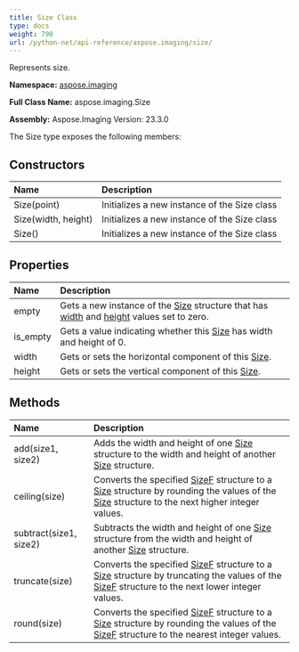 ```yaml
---
title: Size Class
type: docs
weight: 790
url: /python-net/api-reference/aspose.imaging/size/
---
```


Represents size.

**Namespace:** [aspose.imaging](/imaging/python-net/api-reference/aspose.imaging/)

**Full Class Name:** aspose.imaging.Size

**Assembly:**  Aspose.Imaging Version: 23.3.0

The Size type exposes the following members:
## **Constructors**
|**Name**|**Description**|
| :- | :- |
|Size(point)|Initializes a new instance of the Size class|
|Size(width, height)|Initializes a new instance of the Size class|
|Size()|Initializes a new instance of the Size class|
## **Properties**
|**Name**|**Description**|
| :- | :- |
|empty|Gets a new instance of the [Size](/imaging/python-net/api-reference/aspose.imaging/size/) structure that has [width](/imaging/python-net/api-reference/aspose.imaging/size/) and [height](/imaging/python-net/api-reference/aspose.imaging/size/) values set to zero.|
|is_empty|Gets a value indicating whether this [Size](/imaging/python-net/api-reference/aspose.imaging/size/) has width and height of 0.|
|width|Gets or sets the horizontal component of this [Size](/imaging/python-net/api-reference/aspose.imaging/size/).|
|height|Gets or sets the vertical component of this [Size](/imaging/python-net/api-reference/aspose.imaging/size/).|
## **Methods**
|**Name**|**Description**|
| :- | :- |
|add(size1, size2)|Adds the width and height of one [Size](/imaging/python-net/api-reference/aspose.imaging/size/) structure to the width and height of another [Size](/imaging/python-net/api-reference/aspose.imaging/size/) structure.|
|ceiling(size)|Converts the specified [SizeF](/imaging/python-net/api-reference/aspose.imaging/sizef/) structure to a [Size](/imaging/python-net/api-reference/aspose.imaging/size/) structure by rounding the values of the [Size](/imaging/python-net/api-reference/aspose.imaging/size/) structure to the next higher integer values.|
|subtract(size1, size2)|Subtracts the width and height of one [Size](/imaging/python-net/api-reference/aspose.imaging/size/) structure from the width and height of another [Size](/imaging/python-net/api-reference/aspose.imaging/size/) structure.|
|truncate(size)|Converts the specified [SizeF](/imaging/python-net/api-reference/aspose.imaging/sizef/) structure to a [Size](/imaging/python-net/api-reference/aspose.imaging/size/) structure by truncating the values of the [SizeF](/imaging/python-net/api-reference/aspose.imaging/sizef/) structure to the next lower integer values.|
|round(size)|Converts the specified [SizeF](/imaging/python-net/api-reference/aspose.imaging/sizef/) structure to a [Size](/imaging/python-net/api-reference/aspose.imaging/size/) structure by rounding the values of the [SizeF](/imaging/python-net/api-reference/aspose.imaging/sizef/) structure to the nearest integer values.|

